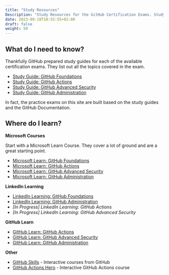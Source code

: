 ```yaml
---
title: "Study Resources"
Description: "Study Resources for the GitHub Certification Exams. Study guides, courses, and more."
date: 2023-09-18T10:55:55+02:00
draft: false
weight: 50
---
```



## What do I need to know?

Thankfully GitHub prepared study guides for each of the available certification exams. They list out all the topics covered in the exam. 

- [Study Guide: GitHub Foundations](https://assets.ctfassets.net/wfutmusr1t3h/1kmMx7AwI4qH8yIZgOmQlP/4e60030cc6c76688698652e830ea2a48/github-foundations-exam-study-guide.pdf)
- [Study Guide: GitHub Actions](https://assets.ctfassets.net/wfutmusr1t3h/2mMJ6nECbUAdiQMTObbPw6/4b66f25661e8aadcb4db984a95071682/github-actions-exam-preparation-study-guide.pdf)
- [Study Guide: GitHub Advanced Security](https://assets.ctfassets.net/wfutmusr1t3h/4WQrNeENScZlISZKdknVbK/88e6b744c8591f71efef6308483daa4f/github-advanced-security-exam-preparation-study-guide__1_.pdf)
- [Study Guide: GitHub Administration](https://assets.ctfassets.net/wfutmusr1t3h/5zTfUfFWQknwoUVA1SAw0o/5e1498f30d64825d94e01cec7dac90fe/github-administration-exam-preparation-study-guide.pdf)

In fact, the practice exams on this site are built based on the study guides and the GitHub Documentation.


## Where do I learn?


**Microsoft Courses**

Start with a Microsoft Learn Course. They cover a lot of ground and are a great starting point.

- [Microsoft Learn: GitHub Foundations](https://learn.microsoft.com/en-us/collections/o1njfe825p602p)
- [Microsoft Learn: GitHub Actions](https://learn.microsoft.com/en-us/collections/n5p4a5z7keznp5)
- [Microsoft Learn: GitHub Advanced Security](https://learn.microsoft.com/en-us/collections/rqymc6yw8q5rey)
- [Microsoft Learn: GitHub Administration](https://learn.microsoft.com/en-us/collections/mom7u1gzjdxw03)

**LinkedIn Learning**

- [LinkedIn Learning: GitHub Foundations](https://www.linkedin.com/learning/paths/prepare-for-the-github-foundations-certification)
- [LinkedIn Learning: GitHub Administration](https://www.linkedin.com/learning/paths/prepare-for-the-github-administration-certification)
- *[In Progress] LinkedIn Learning: GitHub Actions*
- *[In Progress] LinkedIn Learning: GitHub Advanced Security*

**GitHub Learn**

- [GitHub Learn: GitHub Actions](https://resources.github.com/learn/pathways/automation/)
- [GitHub Learn: GitHub Advanced Security](https://resources.github.com/learn/pathways/security/)
- [GitHub Learn: GitHub Administration](https://resources.github.com/learn/pathways/administration-governance/)

**Other**
- [GitHub Skills](https://skills.github.com/) - Interactive courses from GitHub
- [GitHub Actions Hero](https://github-actions-hero.vercel.app/) - Interactive GitHub Actions course
